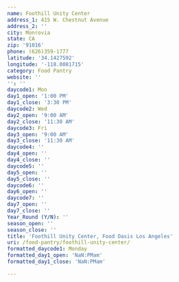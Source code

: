 ```yaml
---
name: Foothill Unity Center
address_1: 415 W. Chestnut Avenue
address_2: ''
city: Monrovia
state: CA
zip: '91016'
phone: (626)359-1777
latitude: '34.1427592'
longitude: '-118.0081715'
category: Food Pantry
website: ''
'': ''
daycode1: Mon
day1_open: '1:00 PM'
day1_close: '3:30 PM'
daycode2: Wed
day2_open: '9:00 AM'
day2_close: '11:30 AM'
daycode3: Fri
day3_open: '9:00 AM'
day3_close: '11:30 AM'
daycode4: ''
day4_open: ''
day4_close: ''
daycode5: ''
day5_open: ''
day5_close: ''
daycode6: ''
day6_open: ''
daycode7: ''
day7_open: ''
day7_close: ''
Year_Round (Y/N): ''
season_open: ''
season_close: ''
title: 'Foothill Unity Center, Food Oasis Los Angeles'
uri: /food-pantry/foothill-unity-center/
formatted_daycode1: Monday
formatted_day1_open: 'NaN:PMam'
formatted_day1_close: 'NaN:PMam'

---
```

